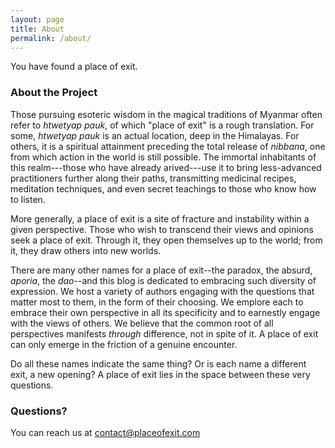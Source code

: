 ```yaml
---
layout: page
title: About
permalink: /about/
---
```


You have found a place of exit.

### About the Project

Those pursuing esoteric wisdom in the magical traditions of Myanmar often refer to *htwetyap pauk*, of which "place of exit" is a rough translation. For some, *htwetyap pauk* is an actual location, deep in the Himalayas. For others, it is a spiritual attainment preceding the total release of *nibbana*, one from which action in the world is still possible. The immortal inhabitants of this realm---those who have already arived---use it to bring less-advanced practitioners further along their paths, transmitting medicinal recipes, meditation techniques, and even secret teachings to those who know how to listen.

More generally, a place of exit is a site of fracture and instability within a given perspective. Those who wish to transcend their views and opinions seek a place of exit. Through it, they open themselves up to the world; from it, they draw others into new worlds.

There are many other names for a place of exit--the paradox, the absurd, *aporia*, the *dao*--and this blog is dedicated to embracing such diversity of expression. We host a variety of authors engaging with the questions that matter most to them, in the form of their choosing. We emplore each to embrace their own perspective in all its specificity and to earnestly engage with the views of others. We believe that the common root of all perspectives manifests *through* difference, not in spite of it. A place of exit can only emerge in the friction of a genuine encounter.

Do all these names indicate the same thing? Or is each name a different exit, a new opening? A place of exit lies in the space between these very questions.

### Questions?

You can reach us at [contact@placeofexit.com](mailto:contact@placeofexit.com)